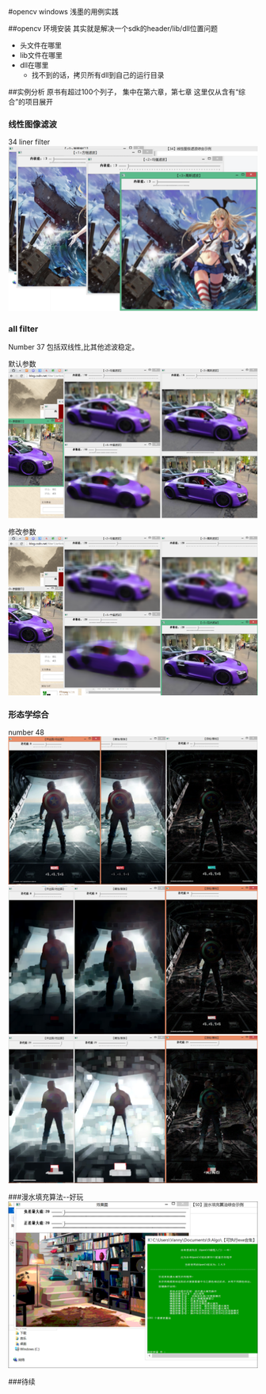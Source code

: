 #opencv windows 浅墨的用例实践

##opencv 环境安装
其实就是解决一个sdk的header/lib/dll位置问题

- 头文件在哪里
- lib文件在哪里
- dll在哪里
	- 找不到的话，拷贝所有dll到自己的运行目录

##实例分析
原书有超过100个列子，
集中在第六章，第七章
这里仅从含有“综合”的项目展开

### 线性图像滤波

34 liner filter
![](qianmo_1/filter_linear_1.png "")
### all filter 
Number 37
包括双线性,比其他滤波稳定。

默认参数
![](qianmo_1/filter_all_1.png "")



修改参数
![](qianmo_1/filter_all_2.png "")

### 形态学综合
number 48
![](qianmo_1/mo_1.png "")
![](qianmo_1/mo_2_smallest.png "")
![](qianmo_1/mo_2_biggest.png "")

###漫水填充算法--好玩
![](qianmo_1/50_water.gif "")


###待续





